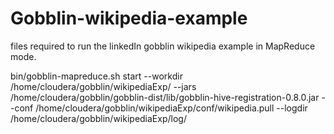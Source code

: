 # Gobblin-wikipedia-example
files required to run the linkedIn gobblin wikipedia example in MapReduce mode.

bin/gobblin-mapreduce.sh start --workdir /home/cloudera/gobblin/wikipediaExp/ --jars /home/cloudera/gobblin/gobblin-dist/lib/gobblin-hive-registration-0.8.0.jar --conf /home/cloudera/gobblin/wikipediaExp/conf/wikipedia.pull  --logdir /home/cloudera/gobblin/wikipediaExp/log/ 
